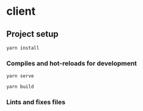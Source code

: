 # client

## Project setup
```
yarn install
```

### Compiles and hot-reloads for development
```
yarn serve
```

```
yarn build
```

### Lints and fixes files
```
